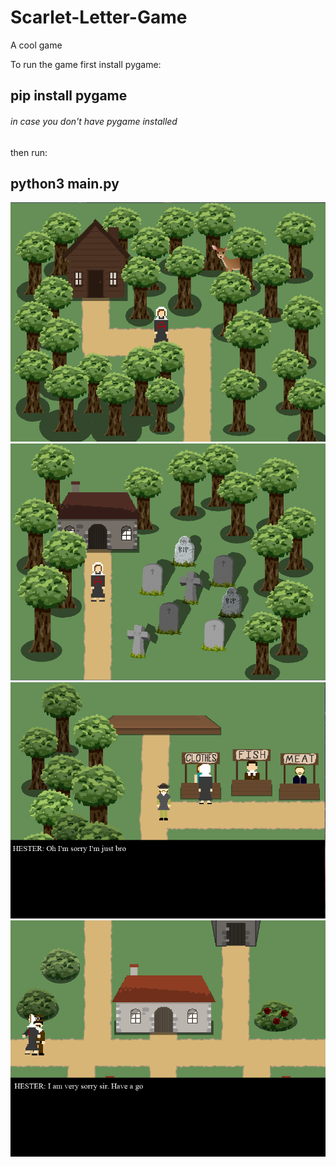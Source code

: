 # Scarlet-Letter-Game
A cool game

To run the game first install pygame:
## pip install pygame
###### in case you don't have pygame installed

then run:
## python3 main.py


![Example Image](example_images/first.png)
![Example Image](example_images/second.png)
![Example Image](example_images/third.png)
![Example Image](example_images/fourth.png)
